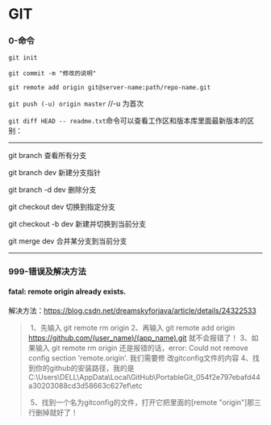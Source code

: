 # GIT

### 0-命令

`git init`

`git commit -m "修改的说明"`

`git remote add origin git@server-name:path/repo-name.git `

`git push (-u) origin master`		//-u 为首次

`git diff HEAD -- readme.txt`命令可以查看工作区和版本库里面最新版本的区别： 



----



git branch 查看所有分支

git branch dev 新建分支指针

git branch -d dev  删除分支

git checkout dev 切换到指定分支

git checkout -b dev 新建并切换到当前分支

git merge dev 合并某分支到当前分支



----



### 999-错误及解决方法

#### fatal: remote origin already exists.

解决方法：https://blog.csdn.net/dreamskyforjava/article/details/24322533

> ​    1、先输入 git remote rm origin
>     2、再输入 git remote add origin  https://github.com/(user_name)/(app_name).git 就不会报错了！
>     3、如果输入 git remote rm origin 还是报错的话，error: Could not remove config section 'remote.origin'. 我们需要修             改gitconfig文件的内容
>     4、找到你的github的安装路径，我的是                                       C:\Users\DELL\AppData\Local\GitHub\PortableGit_054f2e797ebafd44a30203088cd3d58663c627ef\etc            
>
> ​    5、找到一个名为gitconfig的文件，打开它把里面的[remote "origin"]那三行删掉就好了！
>

